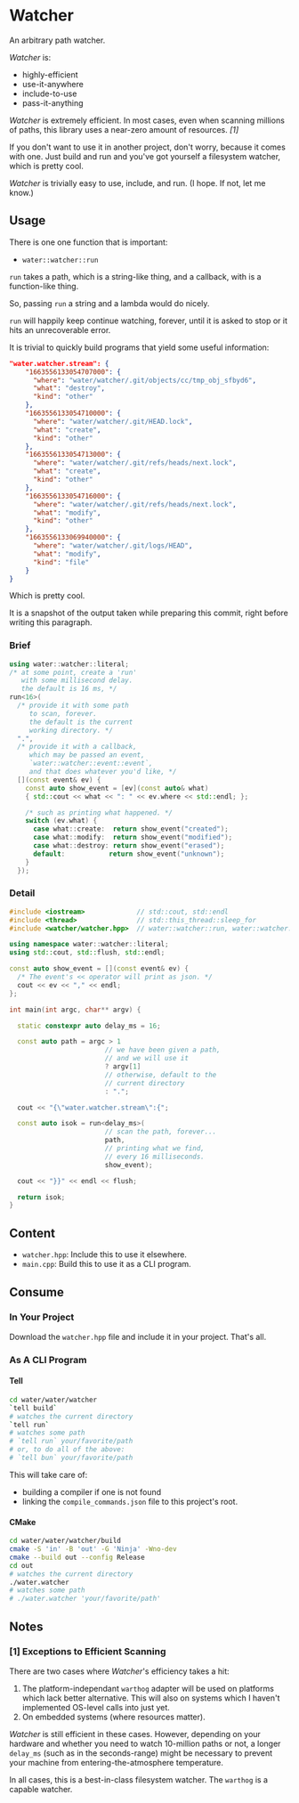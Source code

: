 # Watcher

An arbitrary path watcher.

*Watcher* is:

- highly-efficient
- use-it-anywhere
- include-to-use
- pass-it-anything

*Watcher* is extremely efficient. In most cases,
even when scanning millions of paths, this library
uses a near-zero amount of resources. *[1]*

If you don't want to use it in another project,
don't worry, because it comes with one. Just build
and run and you've got yourself a filesystem
watcher, which is pretty cool.

*Watcher* is trivially easy to use, include,
and run. (I hope. If not, let me know.)

## Usage

There is one one function that is important:
  - `water::watcher::run`

`run` takes a path, which is a string-like thing,
and a callback, with is a function-like thing.

So, passing `run` a string and a lambda would do
nicely.

`run` will happily keep continue watching, forever,
until it is asked to stop or it hits an unrecoverable
error.

It is trivial to quickly build programs that yield some
useful information:

```json
"water.watcher.stream": {
    "1663556133054707000": {
      "where": "water/watcher/.git/objects/cc/tmp_obj_sfbyd6",
      "what": "destroy",
      "kind": "other"
    },
    "1663556133054710000": {
      "where": "water/watcher/.git/HEAD.lock",
      "what": "create",
      "kind": "other"
    },
    "1663556133054713000": {
      "where": "water/watcher/.git/refs/heads/next.lock",
      "what": "create",
      "kind": "other"
    },
    "1663556133054716000": {
      "where": "water/watcher/.git/refs/heads/next.lock",
      "what": "modify",
      "kind": "other"
    },
    "1663556133069940000": {
      "where": "water/watcher/.git/logs/HEAD",
      "what": "modify",
      "kind": "file"
    }
}
```

Which is pretty cool.

It is a snapshot of the output taken while preparing this commit,
right before writing this paragraph.

### Brief

```cpp
using water::watcher::literal;
/* at some point, create a 'run'
   with some millisecond delay.
   the default is 16 ms, */
run<16>(
  /* provide it with some path
     to scan, forever.
     the default is the current
     working directory. */
  ".",
  /* provide it with a callback,
     which may be passed an event,
     `water::watcher::event::event`,
     and that does whatever you'd like, */
  [](const event& ev) {
    const auto show_event = [ev](const auto& what)
    { std::cout << what << ": " << ev.where << std::endl; };

    /* such as printing what happened. */
    switch (ev.what) {
      case what::create:  return show_event("created");
      case what::modify:  return show_event("modified");
      case what::destroy: return show_event("erased");
      default:           return show_event("unknown");
    }
  });
```

### Detail

```cpp
#include <iostream>             // std::cout, std::endl
#include <thread>               // std::this_thread::sleep_for
#include <watcher/watcher.hpp>  // water::watcher::run, water::watcher::event

using namespace water::watcher::literal;
using std::cout, std::flush, std::endl;

const auto show_event = [](const event& ev) {
  /* The event's << operator will print as json. */
  cout << ev << "," << endl;
};

int main(int argc, char** argv) {

  static constexpr auto delay_ms = 16;

  const auto path = argc > 1
                        // we have been given a path,
                        // and we will use it
                        ? argv[1]
                        // otherwise, default to the
                        // current directory
                        : ".";

  cout << "{\"water.watcher.stream\":{";

  const auto isok = run<delay_ms>(
                        // scan the path, forever...
                        path,
                        // printing what we find,
                        // every 16 milliseconds.
                        show_event);

  cout << "}}" << endl << flush;

  return isok;
}
```

## Content

- `watcher.hpp`:
    Include this to use it elsewhere.
- `main.cpp`:
    Build this to use it as a CLI program.

## Consume

### In Your Project

Download the `watcher.hpp` file and include it in
your project. That's all.

### As A CLI Program

#### Tell

```sh
cd water/water/watcher
`tell build`
# watches the current directory
`tell run`
# watches some path
# `tell run` your/favorite/path
# or, to do all of the above:
# `tell bun` your/favorite/path
```

This will take care of:
  - building a compiler if one is not found
  - linking the `compile_commands.json` file
    to this project's root.

#### CMake

```sh
cd water/water/watcher/build
cmake -S 'in' -B 'out' -G 'Ninja' -Wno-dev
cmake --build out --config Release
cd out
# watches the current directory
./water.watcher
# watches some path
# ./water.watcher 'your/favorite/path'
```

## Notes

### [1] Exceptions to Efficient Scanning

There are two cases where *Watcher*'s efficiency takes a hit:

1. The platform-independant `warthog` adapter will be used on
platforms which lack better alternative. This will also on
systems which I haven't implemented OS-level calls into just yet.
2. On embedded systems (where resources matter).

*Watcher* is still efficient in these cases. However, depending
on your hardware and whether you need to watch 10-million paths
or not, a longer `delay_ms` (such as in the seconds-range) might
be necessary to prevent your machine from entering-the-atmosphere
temperature.

In all cases, this is a best-in-class filesystem watcher.
The `warthog` is a capable watcher.
